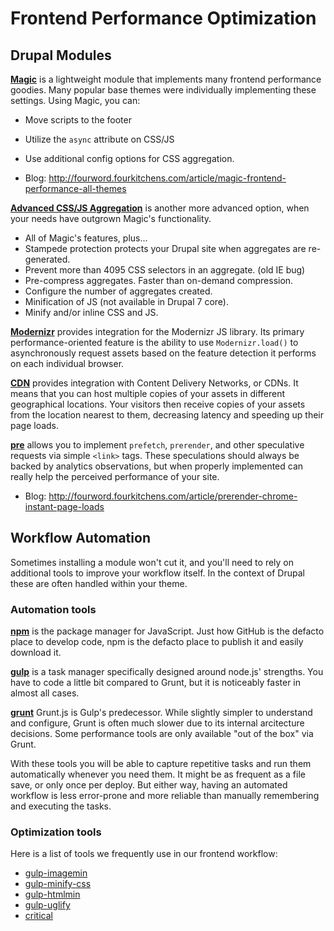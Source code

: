 # Frontend Performance Optimization

## Drupal Modules

**[Magic](https://www.drupal.org/project/magic)** is a lightweight module that implements many frontend performance goodies. Many popular base themes were individually implementing these settings. Using Magic, you can:

* Move scripts to the footer
* Utilize the `async` attribute on CSS/JS
* Use additional config options for CSS aggregation.

* Blog: http://fourword.fourkitchens.com/article/magic-frontend-performance-all-themes

**[Advanced CSS/JS Aggregation](https://www.drupal.org/project/advagg)** is another more advanced option, when your needs have outgrown Magic's functionality.

* All of Magic's features, plus...
* Stampede protection protects your Drupal site when aggregates are re-generated.
* Prevent more than 4095 CSS selectors in an aggregate. (old IE bug)
* Pre-compress aggregates. Faster than on-demand compression.
* Configure the number of aggregates created.
* Minification of JS (not available in Drupal 7 core).
* Minify and/or inline CSS and JS.

**[Modernizr](https://www.drupal.org/project/modernizr)** provides integration for the Modernizr JS library. Its primary performance-oriented feature is the ability to use `Modernizr.load()` to asynchronously request assets based on the feature detection it performs on each individual browser.

**[CDN](https://www.drupal.org/project/CDN)** provides integration with Content Delivery Networks, or CDNs. It means that you can host multiple copies of your assets in different geographical locations. Your visitors then receive copies of your assets from the location nearest to them, decreasing latency and speeding up their page loads.

**[pre](https://www.drupal.org/sandbox/joel/2121797)** allows you to implement `prefetch`, `prerender`, and other speculative requests via simple `<link>` tags. These speculations should always be backed by analytics observations, but when properly implemented can really help the perceived performance of your site.

* Blog: http://fourword.fourkitchens.com/article/prerender-chrome-instant-page-loads

## Workflow Automation

Sometimes installing a module won't cut it, and you'll need to rely on additional tools to improve your workflow itself. In the context of Drupal these are often handled within your theme.

### Automation tools

**[npm](https://www.npmjs.com/)** is the package manager for JavaScript. Just how GitHub is the defacto place to develop code, npm is the defacto place to publish it and easily download it.

**[gulp](https://github.com/gulpjs/gulp/blob/master/docs/getting-started.md)** is a task manager specifically designed around node.js' strengths. You have to code a little bit compared to Grunt, but it is noticeably faster in almost all cases.

**[grunt](http://gruntjs.com/getting-started)** Grunt.js is Gulp's predecessor. While slightly simpler to understand and configure, Grunt is often much slower due to its internal arcitecture decisions. Some performance tools are only available "out of the box" via Grunt.

With these tools you will be able to capture repetitive tasks and run them automatically whenever you need them. It might be as frequent as a file save, or only once per deploy. But either way, having an automated workflow is less error-prone and more reliable than manually remembering and executing the tasks.

### Optimization tools

Here is a list of tools we frequently use in our frontend workflow:

* [gulp-imagemin](https://www.npmjs.com/package/gulp-imagemin)
* [gulp-minify-css](https://www.npmjs.com/package/gulp-minify-css)
* [gulp-htmlmin](https://www.npmjs.com/package/gulp-htmlmin)
* [gulp-uglify](https://www.npmjs.com/package/gulp-uglify)
* [critical](https://github.com/addyosmani/critical)
